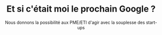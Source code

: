 ---
title: Et si c'était moi le prochain Google ?
mini-title: Innovation
title-menu: Innovation
subtitle: Nous donnons la possibilité aux PME/ETI d'agir avec la souplesse des start-ups
description: L'innovation continue est un <b>facteur clé de succès</b> dans un marché de plus en plus mouvant. Les entreprises qui confient à Boot-Start leur innovation bénéficient d'une expertise IT et de l'agilité des équipes pour réaliser régulièrement des <b>prototypes et MVP</b> (Minimum Valuable Product) afin de tester les idées internes et permettre à l'entrperise de prendre les devants sur les évolutions de leur marché.
description2: Une fois le concept et le fonctionnement validés, les prototypes ou MVP réalisés <b>sont ensuite intégrés</b> à l'offre, la plateforme, le site web ou le SI de notre client par les équipes de chez Boot-Start. Nos ingénieurs et docteurs en informatique de la donnée vous accompagnent dans <b>la digitalisation de votre entreprise</b> et sont force de proposition sur la base d'une experience et d'un travail en partenariat avec les laboratoires de recherche, bénéficiant ainsi de technologies avancées en intelligence artificielle, analyse et traitement de données, développement informatique.
category: presentation
subcategory: pme
layout: presentation
pic: /img/show/innovation-pme-digital.jpg
text-left: yes
sort: 3
---